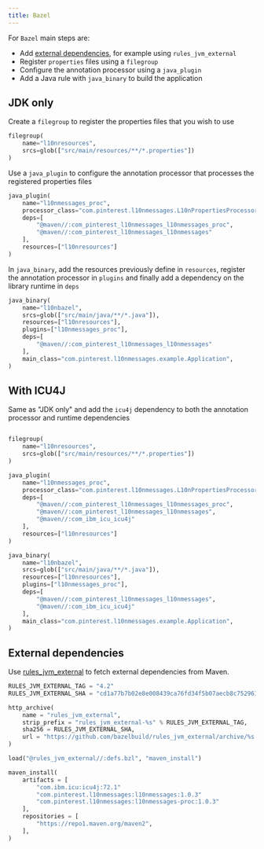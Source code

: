```yaml
---
title: Bazel
---
```


For `Bazel` main steps are:

- Add [external dependencies](#external-dependencies), for example using `rules_jvm_external`
- Register `properties` files using a `filegroup`
- Configure the annotation processor using a `java_plugin`
- Add a Java rule with `java_binary` to build the application

## JDK only

Create a `filegroup` to register the properties files that you wish to use

```python title=BUILD
filegroup(
    name="l10nresources",
    srcs=glob(["src/main/resources/**/*.properties"])
)
```

Use a `java_plugin` to configure the annotation processor that processes the registered properties
files

```python title=BUILD
java_plugin(
    name="l10nmessages_proc",
    processor_class="com.pinterest.l10nmessages.L10nPropertiesProcessor",
    deps=[
        "@maven//:com_pinterest_l10nmessages_l10nmessages_proc",
        "@maven//:com_pinterest_l10nmessages_l10nmessages"
    ],
    resources=["l10nresources"]
)
```

In `java_binary`, add the resources previously define in `resources`, register the annotation
processor in `plugins` and finally add a dependency on the library runtime in `deps`

```python title=BUILD
java_binary(
    name="l10nbazel",
    srcs=glob(["src/main/java/**/*.java"]),
    resources=["l10nresources"],
    plugins=["l10nmessages_proc"],
    deps=[
        "@maven//:com_pinterest_l10nmessages_l10nmessages"
    ],
    main_class="com.pinterest.l10nmessages.example.Application",
)
```

## With ICU4J

Same as "JDK only" and add the `icu4j` dependency to both the annotation processor and runtime
dependencies

```python title=BUILD

filegroup(
    name="l10nresources",
    srcs=glob(["src/main/resources/**/*.properties"])
)

java_plugin(
    name="l10nmessages_proc",
    processor_class="com.pinterest.l10nmessages.L10nPropertiesProcessor",
    deps=[
        "@maven//:com_pinterest_l10nmessages_l10nmessages_proc",
        "@maven//:com_pinterest_l10nmessages_l10nmessages",
        "@maven//:com_ibm_icu_icu4j"
    ],
    resources=["l10nresources"]
)

java_binary(
    name="l10nbazel",
    srcs=glob(["src/main/java/**/*.java"]),
    resources=["l10nresources"],
    plugins=["l10nmessages_proc"],
    deps=[
        "@maven//:com_pinterest_l10nmessages_l10nmessages",
        "@maven//:com_ibm_icu_icu4j"
    ],
    main_class="com.pinterest.l10nmessages.example.Application",
)
```

## External dependencies

Use [rules_jvm_external](https://github.com/bazelbuild/rules_jvm_external) to fetch external
dependencies from Maven.

```python WORKSPACE
RULES_JVM_EXTERNAL_TAG = "4.2"
RULES_JVM_EXTERNAL_SHA = "cd1a77b7b02e8e008439ca76fd34f5b07aecb8c752961f9640dea15e9e5ba1ca"

http_archive(
    name = "rules_jvm_external",
    strip_prefix = "rules_jvm_external-%s" % RULES_JVM_EXTERNAL_TAG,
    sha256 = RULES_JVM_EXTERNAL_SHA,
    url = "https://github.com/bazelbuild/rules_jvm_external/archive/%s.zip" % RULES_JVM_EXTERNAL_TAG,
)

load("@rules_jvm_external//:defs.bzl", "maven_install")

maven_install(
    artifacts = [
        "com.ibm.icu:icu4j:72.1"
        "com.pinterest.l10nmessages:l10nmessages:1.0.3"
        "com.pinterest.l10nmessages:l10nmessages-proc:1.0.3"
    ],
    repositories = [
        "https://repo1.maven.org/maven2",
    ],
)
```
